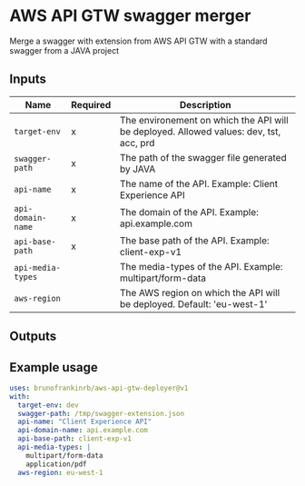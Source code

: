 # AWS API GTW swagger merger

Merge a swagger with extension from AWS API GTW with a standard swagger from a JAVA project

## Inputs

| Name              | Required | Description                                                                            |
| ----------------- | -------- | -------------------------------------------------------------------------------------- |
| `target-env`      | x        | The environement on which the API will be deployed. Allowed values: dev, tst, acc, prd |
| `swagger-path`    | x        | The path of the swagger file generated by JAVA                                         |
| `api-name`        | x        | The name of the API. Example: Client Experience API                                     |
| `api-domain-name` | x        | The domain of the API. Example: api.example.com                                      |
| `api-base-path`   | x        | The base path of the API. Example: client-exp-v1                                        |
| `api-media-types` |          | The media-types of the API. Example: multipart/form-data                                |
| `aws-region`      |          | The AWS region on which the API will be deployed. Default: 'eu-west-1'                 |

## Outputs

## Example usage

```yaml
uses: brunofrankinrb/aws-api-gtw-deployer@v1
with:
  target-env: dev
  swagger-path: /tmp/swagger-extension.json
  api-name: "Client Experience API"
  api-domain-name: api.example.com
  api-base-path: client-exp-v1
  api-media-types: |
    multipart/form-data
    application/pdf
  aws-region: eu-west-1
```
